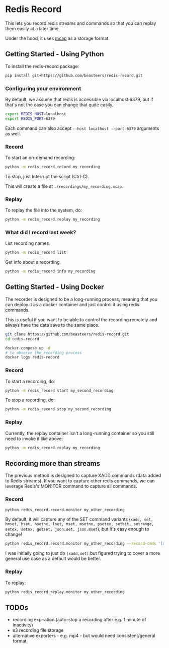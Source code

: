 # Redis Record

This lets you record redis streams and commands so that you can replay them easily at a later time.

Under the hood, it uses [mcap](https://mcap.dev/docs/python/) as a storage format.

## Getting Started - Using Python

To install the redis-record package:
```bash
pip install git+https://github.com/beasteers/redis-record.git
```

### Configuring your environment

By default, we assume that redis is accessible via localhost:6379, but if that's not the case you can change that quite easily.
```bash
export REDIS_HOST=localhost
export REDIS_PORT=6379
```
Each command can also accept `--host localhost --port 6379` arguments as well.

### Record

To start an on-demand recording:
```bash
python -m redis_record.record my_recording
```
To stop, just Interrupt the script (Ctrl-C).

This will create a file at `./recordings/my_recording.mcap`.

### Replay

To replay the file into the system, do:
```bash
python -m redis_record.replay my_recording
```

### What did I record last week?

List recording names.
```bash
python -m redis_record list
```

Get info about a recording.
```bash
python -m redis_record info my_recording
```

## Getting Started - Using Docker

The recorder is designed to be a long-running process, meaning that you can deploy it as a docker container and just control it using redis commands.

This is useful if you want to be able to control the recording remotely and always have the data save to the same place.

```bash
git clone https://github.com/beasteers/redis-record.git
cd redis-record

docker-compose up -d
# to observe the recording process
docker logs redis-record
```

### Record

To start a recording, do:
```bash
python -m redis_record start my_second_recording
```

To stop a recording, do:
```bash
python -m redis_record stop my_second_recording
```

### Replay

Currently, the replay container isn't a long-running container so you still need to invoke it like above:
```bash
python -m redis_record.replay my_recording
```

## Recording more than streams

The previous method is designed to capture XADD commands (data added to Redis streams). If you want to capture 
other redis commands, we can leverage Redis's MONITOR command to capture all commands.

### Record

```bash
python redis_record.record.monitor my_other_recording
```

By default, it will capture any of the SET command variants (`xadd, set, hmset, hset, hsetnx, lset, mset, msetnx, psetex, setbit, setrange, setex, setnx, getset, json.set, json.mset`), but it's easy enough to change! 


```bash
python redis_record.record.monitor my_other_recording --record-cmds '[xadd,set]'
```
I was initially going to just do `[xadd,set]` but figured trying to cover a more general use case as a default would be better.


### Replay

To replay:

```bash
python redis_record.replay.monitor my_other_recording
```

## TODOs
 - recording expiration (auto-stop a recording after e.g. 1 minute of inactivity)
 - s3 recording file storage
 - alternative exporters - e.g. mp4 - but would need consistent/general format.
